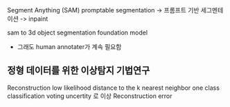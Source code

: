 Segment Anything (SAM)
promptable  segmentation -> 프롬프트 기반 세그멘테이션
-> inpaint 

sam to 3d object 
segmentation foundation model 
- 그래도 human annotater가 계속 필요함


## 정형 데이터를 위한 이상탐지 기법연구

Reconstruction
low likelihood 
distance to the k nearest neighbor
one class classification
voting 
uncertity
로 이상
Reconstruction error
